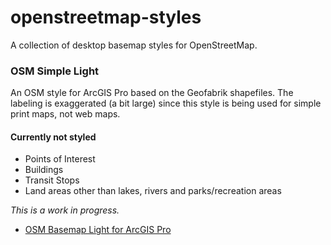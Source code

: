 # openstreetmap-styles
A collection of desktop basemap styles for OpenStreetMap.

### OSM Simple Light
An OSM style for ArcGIS Pro based on the Geofabrik shapefiles. The labeling is exaggerated (a bit large) since this style is being used for simple print maps, not web maps.

#### Currently not styled 
- Points of Interest
- Buildings
- Transit Stops
- Land areas other than lakes, rivers and parks/recreation areas

*This is a work in progress.*

- [OSM Basemap Light for ArcGIS Pro](https://github.com/reyemtm/openstreetmap-styles/blob/main/OSM%20Simple%20Light.lyrx)
